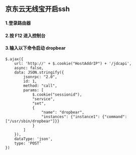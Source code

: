 ## 京东云无线宝开启ssh 

#### 1.登录路由器

#### 2.按 F12 进入控制台

#### 3.输入以下命令启动 dropbear
```
$.ajax({
    url: 'http://' + $.cookie("HostAddrIP") + '/jdcapi',
    async: false,
    data: JSON.stringify({
        jsonrpc: "2.0",
        id: 1,
        method: "call",
        params: [
            $.cookie("sessionid"),
            "service",
            "set",
            {
                "name": "dropbear",
                "instances": {"instance1": {"command": ["/usr/sbin/dropbear"]}}
            }
        ]
    }),
    dataType: 'json',
    type: 'POST'
})
```
